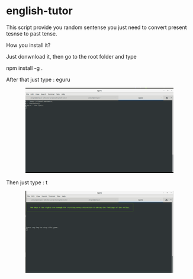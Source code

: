# english-tutor

This script provide you random sentense you just need to convert present tesnse to past tense.

How you install it?

Just donwnload it, then go to the root folder and type

npm install -g .

After that just type : eguru

<div align="center">
    <img src="1.png" width="400px"></img> 
</div>

Then just type : t

<div align="center">
    <img src="2.png" width="400px"></img> 
</div>
